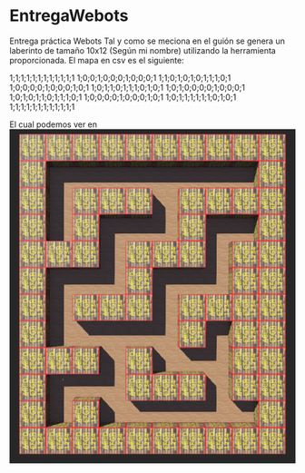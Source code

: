 # EntregaWebots
Entrega práctica Webots
Tal y como se meciona en el guión se genera un laberinto de tamaño 10x12 (Según mi nombre) utilizando la herramienta proporcionada.
El mapa en csv es el siguiente: 

1;1;1;1;1;1;1;1;1;1;1;1
1;0;0;1;0;0;0;1;0;0;0;1
1;1;0;1;0;1;0;1;1;1;0;1
1;0;0;0;0;1;0;0;0;1;0;1
1;0;1;1;0;1;1;1;0;1;0;1
1;0;1;0;0;0;0;1;0;0;0;1
1;0;1;0;1;1;0;1;1;1;0;1
1;0;0;0;0;1;0;0;0;1;0;1
1;0;1;1;1;1;1;1;0;1;0;1
1;1;1;1;1;1;1;1;1;1;1;1

El cual podemos ver en ![Demo](MapaFoto.png)

